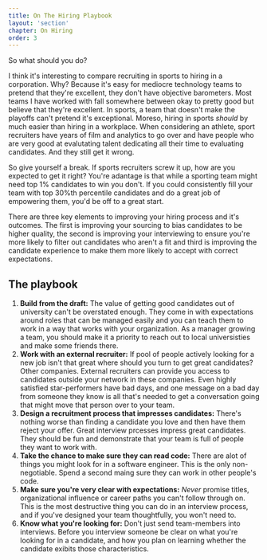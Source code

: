 ```yaml
---
title: On The Hiring Playbook
layout: 'section'
chapter: On Hiring
order: 3
---
```

So what should you do? 

I think it's interesting to compare recruiting in sports to hiring in a corporation. Why? Because it's easy for mediocre technology teams to pretend that they're excellent, they don't have objective barometers. Most teams I have worked with fall somewhere between okay to pretty good but believe that they're excellent. In sports, a team that doesn't make the playoffs can't pretend it's exceptional. Moreso, hiring in sports *should* by much easier than hiring in a workplace. When considering an athlete, sport recruiters have years of film and analytics to go over and have people who are very good at evalutating talent dedicating all their time to evaluating candidates. And they still get it wrong.

So give yourself a break. If sports recruiters screw it up, how are you expected to get it right? You're adantage is that while a sporting team might need top 1% candidates to win you don't. If you could consistently fill your team with top 30%th percentile candidates and do a great job of empowering them, you'd be off to a great start. 

There are three key elements to improving your hiring process and it's outcomes. The first is improving your sourcing to bias candidates to be higher quality, the second is improving your interviewing to ensure you're more likely to filter out candidates who aren't a fit and third is improving the candidate experience to make them more likely to accept with correct expectations.

## The playbook
1. __Build from the draft:__ The value of getting good candidates out of university can't be overstated enough. They come in with expectations around roles that can be managed easily and you can teach them to work in a way that works with your organization. As a manager growing a team, you should make it a priority to reach out to local universisties and make some friends there.
2. __Work with an external recruiter:__ If pool of people actively looking for a new job isn't that great where should you turn to get great candidates? Other companies. External recruiters can provide you access to candidates outside your network in these companies. Even highly satisfied star-performers have bad days, and one message on a bad day from someone they know is all that's needed to get a conversation going that might move that person over to your team.
3. __Design a recruitment process that impresses candidates:__ There's nothing worse than finding a candidate you love and then have them reject your offer. Great interview prcesses impress great candidates. They should be fun and demonstrate that your team is full of people they want to work with.
4. __Take the chance to make sure they can read code:__ There are alot of things you might look for in a software engineer. This is the only non-negotiable. Spend a second maing sure they can work in other people's code.
5. __Make sure you're very clear with expectations:__ *Never* promise titles, organizational influence or career paths you can't follow through on. This is the most destructive thing you can do in an interview process, and if you've designed your team thoughtfully, you won't need to.
6. __Know what you're looking for:__ Don't just send team-members into interviews. Before you interview someone be clear on what you're looking for in a candidate, and how you plan on learning whether the candidate exibits those characteristics.